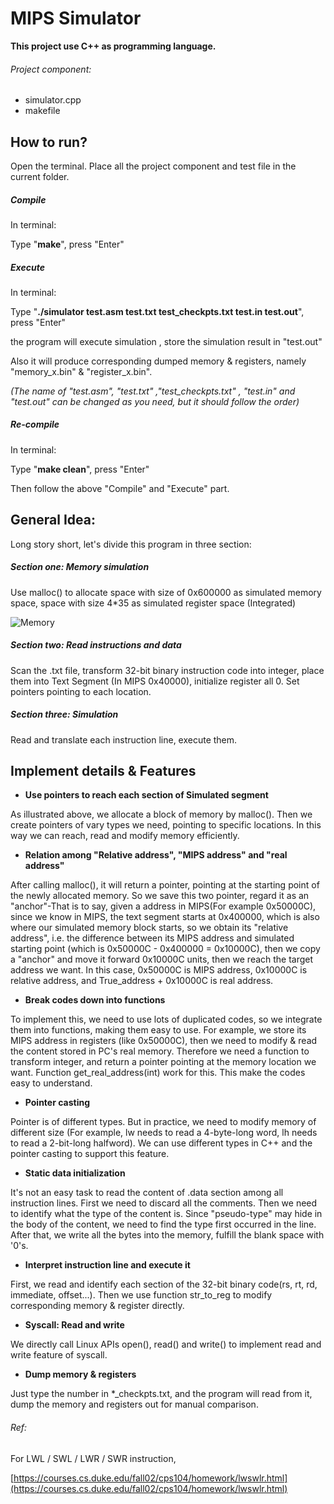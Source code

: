 # MIPS Simulator



**This project use C++ as programming language.**



###### Project component:

- simulator.cpp  
- makefile



## How to run?

Open the terminal. Place all the project component and test file in the current folder. 



##### Compile

In terminal:

Type "**make**", press "Enter"



##### Execute

In terminal:

Type "**./simulator test.asm test.txt test_checkpts.txt test.in test.out**", press "Enter"

the program will execute simulation , store the simulation result in "test.out"

Also it will produce corresponding dumped memory & registers, namely "memory_x.bin" & "register_x.bin".

*(The name of "test.asm", "test.txt" ,"test_checkpts.txt" , "test.in" and "test.out" can be changed as you need, but it should follow the order)*



##### Re-compile

In terminal:

Type "**make clean**", press "Enter"

Then follow the above "Compile" and "Execute" part.



## General Idea:

Long story short, let's divide this program in three section:

##### Section one: Memory simulation



Use malloc() to allocate space with size of 0x600000 as simulated memory space, space with size 4*35 as simulated register space (Integrated)

![Memory](https://ly-blog.oss-cn-shenzhen.aliyuncs.com/20220320_031430134_iOS.png)

##### Section two: Read instructions and data

Scan the .txt file, transform 32-bit binary instruction code into integer, place them into Text Segment (In MIPS 0x40000), initialize register all 0. Set pointers pointing to each location.



##### Section three: Simulation

Read and translate each instruction line, execute them.



## Implement details & Features

- **Use pointers to reach each section of Simulated segment**

As illustrated above, we allocate a block of memory by malloc(). Then we create pointers of vary types we need, pointing to specific locations. In this way we can reach, read and modify memory efficiently. 

- **Relation among "Relative address", "MIPS address" and "real address"**

After calling malloc(), it will return a pointer, pointing at the starting point of the newly allocated memory. So we save this two pointer, regard it as an "anchor"-That is to say, given a address in MIPS(For example 0x50000C), since we know in MIPS, the text segment starts at 0x400000, which is also where our simulated memory block starts, so we obtain its "relative address", i.e. the difference between its MIPS address and simulated starting point (which is 0x50000C - 0x400000 = 0x10000C), then we copy a "anchor" and move it forward 0x10000C units, then we reach the target address we want. In this case, 0x50000C is MIPS address, 0x10000C is relative address, and True_address + 0x10000C is real address.

- **Break codes down into functions**

To implement this, we need to use lots of duplicated codes, so we integrate them into functions, making them easy to use. For example, we store its MIPS address in registers (like 0x50000C), then we need to modify & read the content stored in PC's real memory. Therefore we need a function to transform integer, and return a pointer pointing at the memory location we want. Function get_real_address(int) work for this. This make the codes easy to understand.

- **Pointer casting**

Pointer is of different types. But in practice, we need to modify memory of different size (For example, lw needs to read a 4-byte-long word, lh needs to read a 2-bit-long halfword). We can use different types in C++ and the pointer casting to support this feature. 

- **Static data initialization**

It's not an easy task to read the content of .data section among all instruction lines. First we need to discard all the comments. Then we need to identify what the type of the content is. Since "pseudo-type" may hide in the body of the content, we need to find the type first occurred in the line. After that, we write all the bytes into the memory, fulfill the blank space with '0's.

- **Interpret instruction line and execute it**

First, we read and identify each section of the 32-bit binary code(rs, rt, rd, immediate, offset...). Then we use function str_to_reg to modify corresponding memory & register directly.

- **Syscall: Read and write**

We directly call Linux APIs open(), read() and write() to implement read and write feature of syscall. 

- **Dump memory & registers**

Just type the number in *_checkpts.txt, and the program will read from it, dump the memory and registers out for manual comparison.


###### Ref:

For LWL / SWL / LWR / SWR instruction,

[https://courses.cs.duke.edu/fall02/cps104/homework/lwswlr.html](https://courses.cs.duke.edu/fall02/cps104/homework/lwswlr.html)
